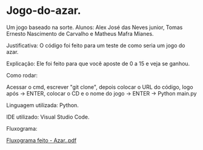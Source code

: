 # Jogo-do-azar.
Um jogo baseado na sorte.
Alunos: Alex José das Neves junior, Tomas Ernesto Nascimento de Carvalho e Matheus Mafra Mianes.


Justificativa: 
O código foi feito para um teste de como seria um jogo do azar. 

Explicação: 
Ele foi feito para que você aposte de 0 a 15 e veja se ganhou.

Como rodar:

Acessar o cmd, escrever "git clone", depois colocar o URL do código, logo após -> ENTER, colocar o CD e o nome do jogo -> ENTER -> Python main.py

Linguagem utilizada: Python.

IDE utilizado: Visual Studio Code.

Fluxograma: 

[Fluxograma feito - Azar..pdf](https://github.com/user-attachments/files/22035440/Fluxograma.feito.-.Azar.pdf)
